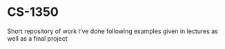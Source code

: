# CS-1350
Short repository of work I've done following examples given in lectures as well as a final project
